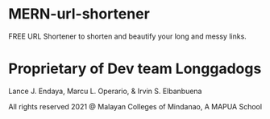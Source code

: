 # MERN-url-shortener
FREE URL Shortener to shorten and beautify your long and messy links.

<h1>Proprietary of Dev team Longgadogs</h1>
<p>Lance J. Endaya, Marcu L. Operario, & Irvin S. Elbanbuena</p>
<p>All rights reserved 2021 @ Malayan Colleges of Mindanao, A MAPUA School</p>
